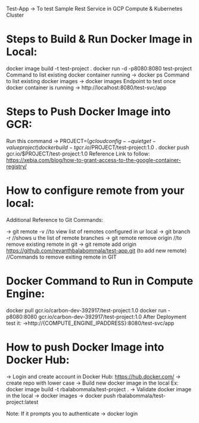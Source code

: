 
Test-App -> To test Sample Rest Service in GCP Compute & Kubernetes Cluster

Steps to Build & Run Docker Image in Local:
==========================================

docker image build -t test-project .
docker run -d -p8080:8080 test-project
Command to list existing docker container running -> docker ps
Command to list existing docker images -> docker images
Endpoint to test once docker container is running -> http://localhost:8080/test-svc/app

Steps to Push Docker Image into GCR:
====================================

Run this command -> PROJECT=$(gcloud config --quiet get-value project)
docker build -t gcr.io/$PROJECT/test-project:1.0 .
docker push gcr.io/$PROJECT/test-project:1.0
Reference Link to follow: https://xebia.com/blog/how-to-grant-access-to-the-google-container-registry/

How to configure remote from your local:
========================================
Additional Reference to Git Commands:

-> git remote -v //to view list of remotes configured in ur local 
-> git branch -r //shows u the list of remote branches 
-> git remote remove origin //to remove existing remote in git -> git remote add origin https://github.com/revanthbalabommala/test-app.git (to add new remote) //Commands to remove exiting remote in GIT

Docker Command to Run in Compute Engine:
========================================

docker pull gcr.io/carbon-dev-392917/test-project:1.0
docker run -p8080:8080 gcr.io/carbon-dev-392917/test-project:1.0
After Deployment test it: ->http://{COMPUTE_ENGINE_IPADDRESS}:8080/test-svc/app


How to push Docker Image into Docker Hub:
=========================================

-> Login and create account in Docker Hub: https://hub.docker.com/
-> create repo with lower case
-> Build new docker image in the local 
     Ex: docker image build -t rbalabommala/test-project .
-> Validate docker image in the local -> docker images
-> docker push rbalabommala/test-project:latest

Note: If it prompts you to authenticate -> docker login

